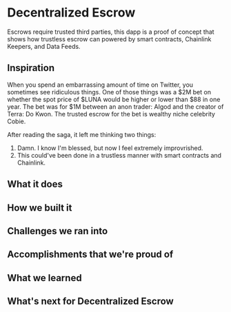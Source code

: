# Decentralized Escrow

Escrows require trusted third parties, this dapp is a proof of concept that shows how trustless escrow can powered by smart contracts, Chainlink Keepers, and Data Feeds. 

## Inspiration

When you spend an embarrassing amount of time on Twitter, you sometimes see ridiculous things. One of those things was a $2M bet on whether the spot price of $LUNA would be higher or lower than $88 in one year. The bet was for $1M between an anon trader: AIgod and the creator of Terra: Do Kwon. The trusted escrow for the bet is wealthy niche celebrity Cobie.

After reading the saga, it left me thinking two things:

1. Damn. I know I'm blessed, but now I feel extremely improvrished.
2. This could've been done in a trustless manner with smart contracts and Chainlink.

## What it does

## How we built it

## Challenges we ran into

## Accomplishments that we're proud of

## What we learned

## What's next for Decentralized Escrow  
